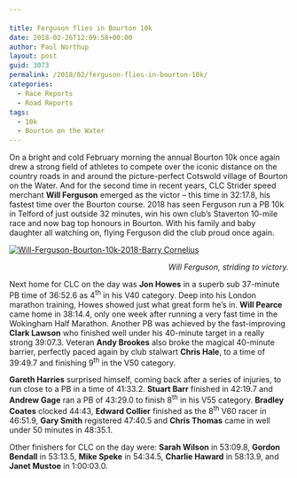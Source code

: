 ```yaml
---

title: Ferguson flies in Bourton 10k
date: 2018-02-26T12:09:58+00:00
author: Paul Northup
layout: post
guid: 3073
permalink: /2018/02/ferguson-flies-in-bourton-10k/
categories:
  - Race Reports
  - Road Reports
tags:
  - 10k
  - Bourton on the Water
---
```

On a bright and cold February morning the annual Bourton 10k once again drew a strong field of athletes to compete over the iconic distance on the country roads in and around the picture-perfect Cotswold village of Bourton on the Water. And for the second time in recent years, CLC Strider speed merchant **Will Ferguson** emerged as the victor – this time in 32:17.8, his fastest time over the Bourton course. 2018 has seen Ferguson run a PB 10k in Telford of just outside 32 minutes, win his own club’s Staverton 10-mile race and now bag top honours in Bourton. With his family and baby daughter all watching on, flying Ferguson did the club proud once again.

[<img src="/Images/2018/02/Will-Ferguson-Bourton-10k-2018-Barry-Cornelius-1024x680.jpg" class="alignnone wp-image-3074" height="531" alt="Will-Ferguson-Bourton-10k-2018-Barry Cornelius" width="800" srcset="/Images/2018/02/Will-Ferguson-Bourton-10k-2018-Barry-Cornelius-1024x680.jpg 1024w, /Images/2018/02/Will-Ferguson-Bourton-10k-2018-Barry-Cornelius-300x199.jpg 300w, /Images/2018/02/Will-Ferguson-Bourton-10k-2018-Barry-Cornelius-768x510.jpg 768w" sizes="(max-width: 800px) 100vw, 800px" />](/Images/2018/02/Will-Ferguson-Bourton-10k-2018-Barry-Cornelius.jpg)

<p style="text-align: right">
  <em>Will Ferguson, striding to victory.</em>
</p>

Next home for CLC on the day was **Jon Howes** in a superb sub 37-minute PB time of 36:52.6 as 4<sup>th</sup> in his V40 category. Deep into his London marathon training, Howes showed just what great form he’s in. **Will Pearce** came home in 38:14.4, only one week after running a very fast time in the Wokingham Half Marathon. Another PB was achieved by the fast-improving **Clark Lawson** who finished well under his 40-minute target in a really strong 39:07.3. Veteran **Andy Brookes** also broke the magical 40-minute barrier, perfectly paced again by club stalwart **Chris Hale**, to a time of 39:49.7 and finishing 9<sup>th</sup> in the V50 category.

**Gareth Harries** surprised himself, coming back after a series of injuries, to run close to a PB in a time of 41:33.2. **Stuart Barr** finished in 42:19.7 and **Andrew Gage** ran a PB of 43:29.0 to finish 8<sup>th</sup> in his V55 category. **Bradley Coates** clocked 44:43, **Edward Collier** finished as the 8<sup>th</sup> V60 racer in 46:51.9, **Gary Smith** registered 47:40.5 and **Chris Thomas** came in well under 50 minutes in 48:35.1.

Other finishers for CLC on the day were: **Sarah Wilson** in 53:09.8, **Gordon Bendall** in 53:13.5, **Mike Speke** in 54:34.5, **Charlie Haward** in 58:13.9, and **Janet Mustoe** in 1:00:03.0.